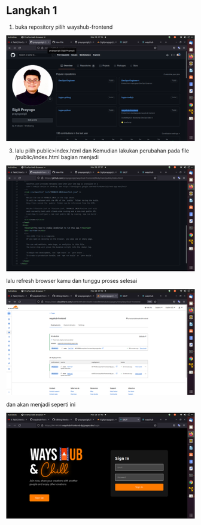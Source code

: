 # Langkah 1

1. buka repository pilih wayshub-frontend

![logo](https://github.com/prayogosigit/DevOps-Engineer/blob/main/week-1/day-5/assets/42.png)

3. lalu pilih public>index.html dan Kemudian lakukan perubahan pada file /public/index.html bagian <title>WaysHub</title> menjadi <title>WaysHub - Nama Anda</title>

![logo](https://github.com/prayogosigit/DevOps-Engineer/blob/main/week-1/day-5/assets/43.png)


lalu refresh browser kamu dan tunggu proses selesai

![logo](https://github.com/prayogosigit/DevOps-Engineer/blob/main/week-1/day-5/assets/44.png)

dan akan menjadi seperti ini

![logo](https://github.com/prayogosigit/DevOps-Engineer/blob/main/week-1/day-5/assets/45.png)
